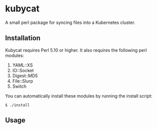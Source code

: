 # kubycat
A small perl package for syncing files into a Kubernetes cluster.

## Installation
Kubycat requires Perl 5.10 or higher. It also requires the following perl modules:
1. YAML::XS
2. IO::Socket
3. Digest::MD5
4. File::Slurp
5. Switch

You can automatically install these modules by running the install script:
```
$ ./install
```

## Usage
```



